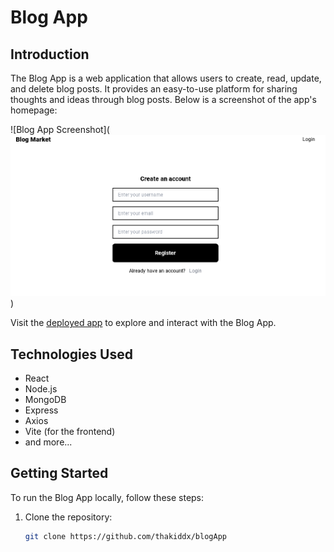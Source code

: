 # Blog App

## Introduction

The Blog App is a web application that allows users to create, read, update, and delete blog posts. It provides an easy-to-use platform for sharing thoughts and ideas through blog posts. Below is a screenshot of the app's homepage:

![Blog App Screenshot](![Alt text](frontend/public/blogApp.screenshot.png))

Visit the [deployed app](https://aquamarine-chaja-59fcd6.netlify.app/) to explore and interact with the Blog App.

## Technologies Used

- React
- Node.js
- MongoDB
- Express
- Axios
- Vite (for the frontend)
- and more...

## Getting Started

To run the Blog App locally, follow these steps:

1. Clone the repository:

   ```bash
   git clone https://github.com/thakiddx/blogApp

